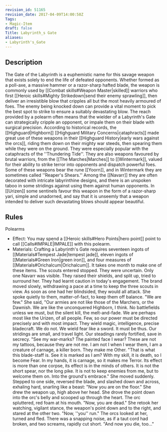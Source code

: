 ```yaml
---
revision_id: 51165
revision_date: 2017-04-09T14:00:58Z
Tags:
- Magic-Item
draft: false
Title: Labyrinth_s Gate
aliases:
- Labyrinth's_Gate
---
```

## Description
The Gate of the Labyrinth is a euphemistic name for this savage weapon that exists solely to end the life of defeated opponents. Whether formed as a poll-axe, a massive hammer or a razor-sharp hafted blade, the weapon is commonly used by [[Combat skills#Weapon Master|skilled]] warriors who first [[Heroic skills#Mighty Strikedown|send their enemy sprawling]], then deliver an irresistible blow that cripples all but the most heavily armoured of foes. The enemy being knocked down can provide a vital moment to pick the best spot to strike to ensure a suitably devastating blow. The reach provided by a polearm often means that the wielder of a Labyrinth's Gate can strategically cripple an opponent, or impale them on their blade with surgical precision. 
According to historical records, the [[Highguard|Highborn]] [[Highguard Military Concerns|cataphracts]] made great use of these weapons in their [[Highguard History|early wars against the orcs]], riding them down on their mighty war steeds, then spearing them while they were on the ground. They were especially popular with the cataphracts of the ''Thundering Tide''. They are also weapons favoured by brutal warriors, from the [[The Marches|Marches]] to [[Wintermark]], valued for their ability to strike terror into opponents and dispatch powerful foes.
Some of these weapons bear the rune [[Yoorn]], and in Wintermark they are sometimes called ''Reaper's Shears.'' Among the [[Navarr]] they are often decorated with intricate labyrinthine designs, and there is an unspoken taboo in some stridings against using them against human opponents. In [[Urizen]] some sentinels favour this weapon in the form of a razor-sharp yari, simple and unadorned, and say that it is unseemly that a weapon intended to deliver such devastating blows should appear beautiful.
## Rules
Polearms
* Effect: You may spend a [[Heroic skills#Hero Points|hero point]] point to call [[Calls#IMPALE|IMPALE]] with this polearm.
* Materials: Crafting a Labyrinth's Gate requires seventeen ingots of [[Materials#Tempest Jade|tempest jade]], eleven ingots of [[Materials#Green Iron|green iron]], and four measures of [[Materials#Orichalcum|Orichalcum]]. It takes one month to make one of these items.
The scouts entered stopped. They were uncertain. Only one Navarr was visible. They raised their shields, and split up, tried to surround her. They had learnt caution in today's engagement. 
The brand moved slowly, withdrawing a pace at a time to keep the three scouts in view. As soon as one had her blindsided, they would all attack. She spoke quietly to them, matter-of-fact, to keep them off balance.
"We are few." She said, "Our armies are not like those of the Marchers, or the Dawnish. We are like the unconquered Highborn, I think. No battlefields unless we must, but the silent kill, the melt-and-fade. We are perhaps most like the Urizen, of all people. Few, so our power must be directed precisely and with most impact. They wield magic, intelligence, precise bladecraft. We do not. We wield fear like a sword. It must be thus. Our stridings are small, and travel light. Our steadings rarely fortified, save in secrecy.
"See my war-marks? The painted face I wear? These are not my tattoos, because they are not me. I am not I when I wear them, I am a creature of carnage, a killer born. They make me Other. 
"That is what this blade-staff is. See it is marked as I am? With my skill, it is death, so I become Fear. In my hands, it is carnage, so it makes me Terror. Its effect is more than one corpse, its effect is in the minds of others. It is not the short spear, nor the long pike. It is not to keep enemies from me, but to welcome them on. Into the ground's embrace."
She moved suddenly. Stepped to one side, reversed the blade, and slashed down and across, exhaling hard, snarling like a beast:
"Now you are on the floor." 
She drew the weapon up, high above her head. She drove the point down into the orc's belly and scooped up through the heart. The orc spluttered, red foam at his mouth.
"Now, you are dead."
She retook her watching, vigilant stance, the weapon's point down and to the right, and stared at the other two.
"Now, ''you'' run."
The orcs looked at her, turned and fled. There was a snapping noise, as if a taut cord had broken, and two screams, rapidly cut short.
"And now you die, too..."